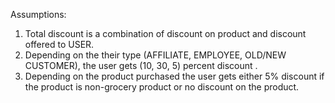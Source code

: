 Assumptions:
1.  Total discount is a combination of discount on product and discount offered to USER.
2.  Depending on the their type (AFFILIATE, EMPLOYEE, OLD/NEW CUSTOMER), the user gets (10, 30, 5) percent discount .
3.  Depending on the product purchased the user gets either 5% discount if the product is non-grocery product or
    no discount on the product.

